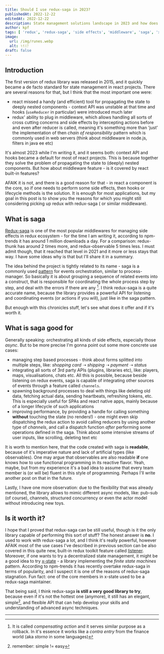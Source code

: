 ```yaml
---
title: Should I use redux-saga in 2023?
publishedAt: 2022-12-22
editedAt: 2022-12-22
description: State management solutions landscape in 2023 and how does it affect adoption of redux and redux-saga in particular
author: kpf
tags: [ 'redux', 'redux-saga', 'side effects', 'middleware', 'saga', 'x-state' ]
image:
  url: /img/runes.webp
  alt: ᛋᚬᚷᚨ
draft: false
---
```


## Introduction

The first version of redux library was released in 2015, and it quickly became a de facto standard for state management in react projects. There are several
reasons for that, but I think that the most important one were:

- react missed a handy (and efficient) tool for propagating the state to deeply nested components - context API was unstable at that time and
  hooks (`useReducer` in particular) were introduced much later
- redux' ability to plug in middleware, which allows handling all sorts of cross cutting concerns and side effects by intercepting actions before and even after
  reducer is called, meaning it's something more than 'just' the implementation of then _chain of responsibility_ pattern which is commonly used in web
  servers (think about middleware in node.js, filters in java ee etc)

It's almost 2023 while I'm writing it, and it seems both: context API and hooks became a default for most of react projects. This is because together they solve
the problem of propagating the state to (deeply) nested components. But how about middleware feature - is it covered by react built-in features?

AFAIK it is not, and there is a good reason for that - in react a component is the core, so if one needs to perform some side effects, then hooks or lifecycle
methods is the solution.
It is enough for most applications, but my goal in this post is to show you the reasons for which you might still considering picking up redux with redux-saga (
or similar middleware).

## What is saga

[Redux-saga](https://redux-saga.js.org/) is one of the most popular middlewares for managing side effects in redux ecosystem - for the time I am writing it,
according to npm-trends it has around 1 million downloads a day. For a comparison: redux-thunk has around 2 times more, and redux-observable 5 times less. I
must admit though, that it reached that level in 2021 and it more or less stays that way. I have some ideas why is that but I'll share it in a summary.

The idea behind the project is tightly related to its name - saga is a commonly used [pattern](https://www.cs.cornell.edu/andru/cs711/2002fa/reading/sagas.pdf)
for events orchestration, similar to process-manager. So basically it is about grouping a sequence of related events into a construct, that is responsible for
coordinating the whole process step by step, and deal with the errors if there are any [^1].
I think redux-saga is a quite accurate name, because the library provides a powerful API for listening and coordinating events (or actions if you will), just
like in the saga pattern.

But enough with this chronicles stuff, let's see what does it offer and if it's worth it.

## What is saga good for

Generally speaking: orchestrating all kinds of side effects, especially those _async_. But to be more precise I'm gonna point out some more concrete use cases:

- managing step based processes - think about forms splitted into multiple steps, like: _shopping card_ ➝ _shipping_ ➝ _payment_ ➝ _status_
- integrating all sorts of 3rd party APIs (plugins, libraries etc), like: players, maps, visualisations, chats etc. All this is possible, because beside
  listening on redux events, saga is capable of integrating other sources of events through a feature called `channels`.
- spawning background processes to deal with things like deleting old data, fetching actual data, sending heartbeats, refreshing tokens, etc. This is especially
  useful for SPAs and react native apps, mainly because of a longer lifecycle of such applications
- improving performance, by providing a handle for calling something **without** touching the state (no renders!) - one might even skip dispatching the redux
  action to avoid calling reducers by using another type of _channels_, and call a dispatch function _after_ performing some operations defined in the saga.
  Think about some intensive streams of user inputs, like scrolling, deleting text etc

It is worth to mention here, that the code created with saga is **readable**, because of it's imperative nature and lack of artificial types (like observables).
One may argue that observables are also readable **if** one knows how to use functional programming in its reactive flavor. Yeah, maybe, but from my experience
it's a bad idea to assume that every team member is (or will be) fluent in this style of programming. Perhaps I'll write another post on that in the future.

Lastly, I have one more observation: due to the flexibility that was already mentioned, the library allows to mimic different async models, like: pub-sub (of
course), channels, structured concurrency or even the actor model without introducing new toys.

## Is it worth it?

I hope that I proved that redux-saga can be still useful, though is it the only library capable of performing this sort of stuff? The honest answer is **no**. I
used to work with redux-saga a lot, and I think it's really powerful, however AFAIK most of the use cases I've described in previous section can be also covered
in this quite new, built-in redux toolkit feature called [listener](https://redux-toolkit.js.org/api/createListenerMiddleware). Moreover, if one wants to try a
decentralized state management, it might be a good idea to try [x-state](https://xstate.js.org) - a library implementing the _finite state machines_ pattern.
According to npm-trends it has recently overtake redux-saga in terms of popularity, and I suspect it is one of the reasons of redux-saga stagnation. Fun fact:
one of the core members in x-state used to be a redux-saga maintainer.

That being said, I think redux-saga **is still a very good library to try**, because even if it's not the hottest one (anymore), it still has an elegant,
simple[^2], and flexible API that can help develop your skills and understanding of advanced async techniques.

---

[^1]: It is called _compensating action_ and it serves similar purpose as a rollback. In it's essence it works like a _contra entry_ from the finance world (aka
_storno_ in some languages)
[^2]: remember: simple != easy
